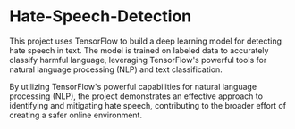 # Hate-Speech-Detection
This project uses TensorFlow to build a deep learning model for detecting hate speech in text. The model is trained on labeled data to accurately classify harmful language, leveraging TensorFlow's powerful tools for natural language processing (NLP) and text classification.


By utilizing TensorFlow's powerful capabilities for natural language processing (NLP), the project demonstrates an effective approach to identifying and mitigating hate speech, contributing to the broader effort of creating a safer online environment.
